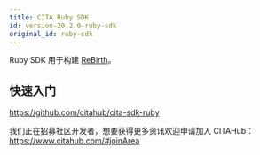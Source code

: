 ```yaml
---
title: CITA Ruby SDK
id: version-20.2.0-ruby-sdk
original_id: ruby-sdk
---
```


Ruby SDK 用于构建 [ReBirth](https://github.com/citahub/re-birth)。

## 快速入门

https://github.com/citahub/cita-sdk-ruby

我们正在招募社区开发者，想要获得更多资讯欢迎申请加入 CITAHub：https://www.citahub.com/#joinArea

